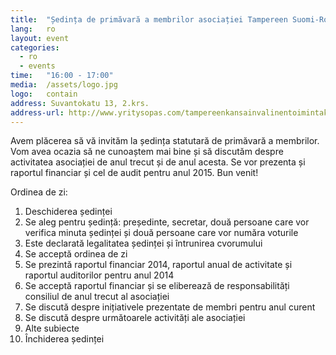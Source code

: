 ```yaml
---
title:  "Ședința de primăvară a membrilor asociației Tampereen Suomi-Romania ry 2016"
lang:   ro
layout: event
categories:
  - ro
  - events
time:   "16:00 - 17:00"
media:  /assets/logo.jpg
logo:   contain
address: Suvantokatu 13, 2.krs.
address-url: http://www.yritysopas.com/tampereenkansainvalinentoimintakeskus/
---
```


Avem plăcerea să vă invităm la ședința statutară de primăvară a membrilor. Vom avea ocazia să ne cunoaștem mai bine și să discutăm despre activitatea asociației de anul trecut și de anul acesta. Se vor prezenta și raportul financiar și cel de audit pentru anul 2015. Bun venit!
 
Ordinea de zi:

1. Deschiderea ședinței
2. Se aleg pentru ședință: președinte, secretar, două persoane care vor verifica minuta ședinței și două persoane care vor număra voturile
3. Este declarată legalitatea ședinței și întrunirea cvorumului
4. Se acceptă ordinea de zi
5. Se prezintă raportul financiar 2014, raportul anual de activitate și raportul auditorilor pentru anul 2014
6. Se acceptă raportul financiar și se eliberează de responsabilități consiliul de anul trecut al asociației
7. Se discută despre inițiativele prezentate de membri pentru anul curent
8. Se discută despre următoarele activități ale asociației
9. Alte subiecte
10. Închiderea ședinței